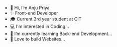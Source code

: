 - 👋 Hi, I’m Anju Priya
- ✨ Front-end Developer
- 🎓 Current 3rd year student at CIT
- 💻 I'm interested in Coding...
- 🌱 I’m currently learning Back-end Development...
- 💞️ Love to build Websites...

